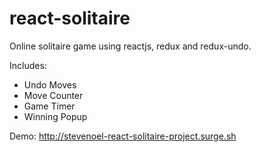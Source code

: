 # react-solitaire
Online solitaire game using reactjs, redux and redux-undo.

Includes:
- Undo Moves
- Move Counter
- Game Timer
- Winning Popup

Demo: http://stevenoel-react-solitaire-project.surge.sh
